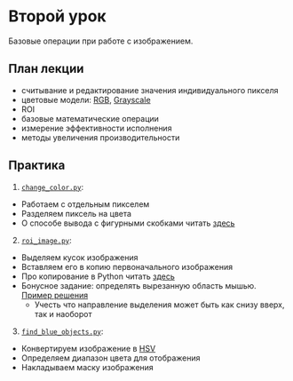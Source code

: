 # Второй урок
Базовые операции при работе с изображением.
## План лекции
- считывание и редактирование значения индивидуального пикселя
- цветовые модели: [RGB][RGB], [Grayscale][Grayscale]
- ROI
- базовые математические операции
- измерение эффективности исполнения
- методы увеличения производительности

## Практика
1. [`change_color.py`][change_color_ex]:
  - Работаем с отдельным пикселем
  - Разделяем пиксель на цвета
  - О способе вывода с фигурными скобками читать [здесь][string_format]
2. [`roi_image.py`][roi_image_ex]:
  - Выделяем кусок изображения
  - Вставляем его в копию первоначального изображения
  - Про копирование в Python читать [здесь][copy_in_python]
  - Бонусное задание: определять вырезанную область мышью. [Пример решения][crope_with_mouse]
    - Учесть что направление выделения может быть как снизу вверх, так и наоборот
3. [`find_blue_objects.py`][find_blue_objects]:
  - Конвертируем изображение в [HSV][HSV]
  - Определяем диапазон цвета для отображения
  - Накладываем маску изображения


[RGB]: https://en.wikipedia.org/wiki/RGB_color_model
[Grayscale]: https://en.wikipedia.org/wiki/Grayscale
[string_format]:https://docs.python.org/2/library/string.html#format-examples
[copy_in_python]:https://docs.python.org/2/library/copy.html
[roi_image_ex]: ./examples/roi_image.py
[change_color_ex]: ./examples/change_color.py
[crope_with_mouse]: ./examples/crope_image_with_mouse.py
[find_blue_objects]: ./exmples/find_blue_objects.py
[HSV]: https://en.wikipedia.org/wiki/HSL_and_HSV
